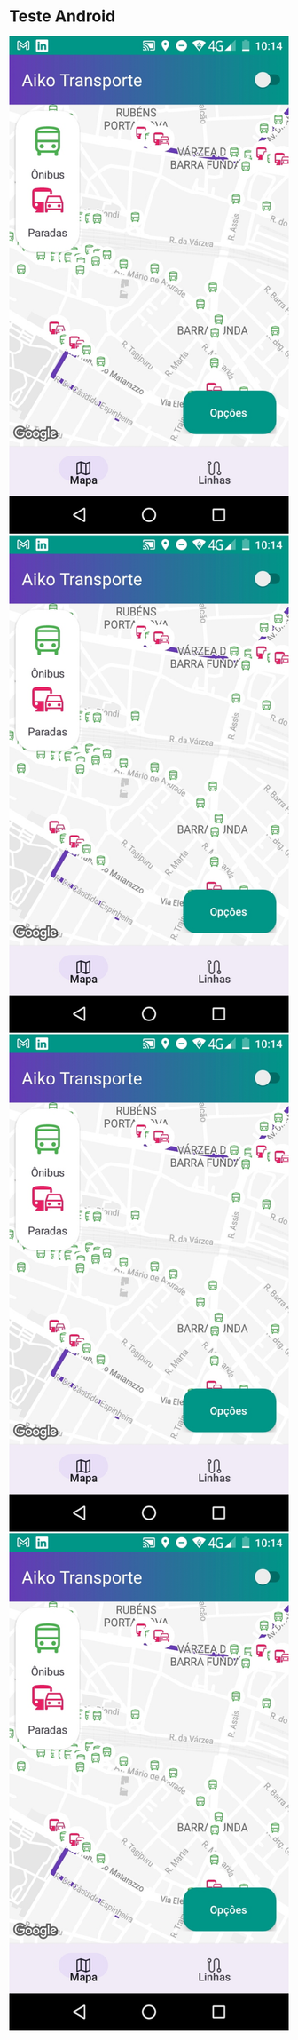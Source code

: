 # Teste Android

![Aiko](fotos/2022_08_15_10.14.41.jpg)
![Aiko](fotos/2022_08_15_10.14.41.jpg)
![Aiko](fotos/2022_08_15_10.14.41.jpg)
![Aiko](fotos/2022_08_15_10.14.41.jpg)
